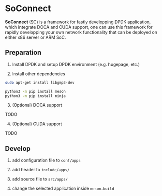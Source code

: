 # SoConnect

**SoConnect** (SC) is a framework for fastly developping DPDK application, which integrate DOCA and CUDA support, one can use this framework for rapidly developping your own network functionality that can be deployed on either x86 server or ARM SoC.


## Preparation

1. Install DPDK and setup DPDK environment (e.g. hugepage, etc.)

2. Install other dependencies

```bash
sudo apt-get install libgmp3-dev

python3 -m pip install meson
python3 -m pip install ninja
```

3. (Optional) DOCA support

TODO

4. (Optional) CUDA support

TODO

## Develop

1. add configuration file to `conf/apps`

2. add header to `include/apps/`

3. add source file to `src/apps/`

4. change the selected application inside `meson.build`